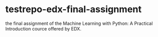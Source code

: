 # testrepo-edx-final-assignment
the final assignment of the Machine Learning with Python: A Practical Introduction cource offered by EDX.

